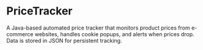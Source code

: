 # PriceTracker
A Java-based automated price tracker that monitors product prices from e-commerce websites, handles cookie popups, and alerts when prices drop. Data is stored in JSON for persistent tracking.
